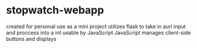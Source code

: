 # stopwatch-webapp

created for personal use as a mini project
utilizes flask to take in aurl input and proccess into a int usable by JavaScript
JavaScript manages client-side buttons and displays
